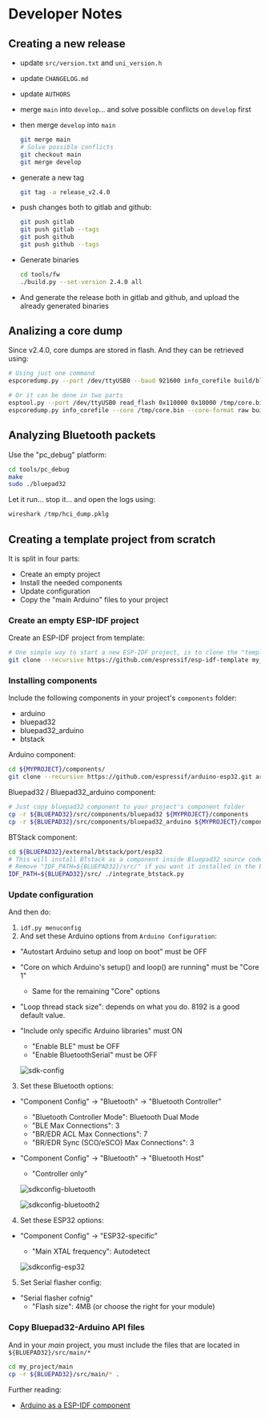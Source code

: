 # Developer Notes

## Creating a new release

* update `src/version.txt` and `uni_version.h`
* update `CHANGELOG.md`
* update `AUTHORS`
* merge `main` into `develop`... and solve possible conflicts on `develop` first
* then merge `develop` into `main`

  ```sh
  git merge main
  # Solve possible conflicts
  git checkout main
  git merge develop
  ```

* generate a new tag

  ```sh
  git tag -a release_v2.4.0
  ```

* push changes both to gitlab and github:

  ```sh
  git push gitlab
  git push gitlab --tags
  git push github
  git push github --tags
  ```

* Generate binaries

  ```sh
  cd tools/fw
  ./build.py --set-version 2.4.0 all
  ```
  
* And generate the release both in gitlab and github, and upload the already generated binaries

## Analizing a core dump

Since v2.4.0, core dumps are stored in flash. And they can be retrieved using:

 ```sh
 # Using just one command
 espcoredump.py --port /dev/ttyUSB0 --baud 921600 info_corefile build/bluepad32-app.elf
 ```

```sh
# Or it can be done in two parts
esptool.py --port /dev/ttyUSB0 read_flash 0x110000 0x10000 /tmp/core.bin
espcoredump.py info_corefile --core /tmp/core.bin --core-format raw build/bluepad32-app.elf 
 ```

## Analyzing Bluetooth packets

Use the "pc_debug" platform:

```sh
cd tools/pc_debug
make
sudo ./bluepad32
```

Let it run... stop it... and open the logs using:

```sh
wireshark /tmp/hci_dump.pklg
```

## Creating a template project from scratch

It is split in four parts:

* Create an empty project
* Install the needed components
* Update configuration
* Copy the "main Arduino" files to your project

### Create an empty ESP-IDF project

Create an ESP-IDF project from template:

```sh
# One simple way to start a new ESP-IDF project, is to clone the "template" project
git clone --recursive https://github.com/espressif/esp-idf-template my_project
```

### Installing components

Include the following components in your project's `components` folder:

* arduino
* bluepad32
* bluepad32_arduino
* btstack

Arduino component:

```sh
cd ${MYPROJECT}/components/
git clone --recursive https://github.com/espressif/arduino-esp32.git arduino
```

Bluepad32 / Bluepad32_arduino component:

```sh
# Just copy bluepad32 component to your project's component folder
cp -r ${BLUEPAD32}/src/components/bluepad32 ${MYPROJECT}/components
cp -r ${BLUEPAD32}/src/components/bluepad32_arduino ${MYPROJECT}/components
```

BTStack component:

```sh
cd ${BLUEPAD32}/external/btstack/port/esp32
# This will install BTstack as a component inside Bluepad32 source code (recommended).
# Remove "IDF_PATH=${BLUEPAD32}/src/" if you want it installed in the ESP-IDF folder
IDF_PATH=${BLUEPAD32}/src/ ./integrate_btstack.py
```

### Update configuration

And then do:

1. `idf.py menuconfig`
2. And set these Arduino options from `Arduino Configuration`:
  * "Autostart Arduino setup and loop on boot" must be OFF
  * "Core on which Arduino's setup() and loop() are running" must be "Core 1"
    * Same for the remaining "Core" options
  * "Loop thread stack size": depends on what you do. 8192 is a good default value.
  * "Include only specific Arduino libraries" must ON
    * "Enable BLE" must be OFF
    * "Enable BluetoothSerial" must be OFF

    ![sdk-config](https://lh3.googleusercontent.com/pw/AM-JKLUC4p0Yf5fwxsmzBTqmisp09ElowiFvD06VZfVFeTe6qZZ7pavXZ3sOZ1qKe5wWvwCrnhZrvgOerIgb4XJcrX_fGQETiL2QObmE1u8KFn8wtRoO-vrLSJCRbQVgkC8_pnbyUQM4onrK6GXaaEf-Fuf4iQ=-no)

3. Set these Bluetooth options:
  * "Component Config" -> "Bluetooth" -> "Bluetooth Controller"
    * "Bluetooth Controller Mode": Bluetooth Dual Mode
    * "BLE Max Connections": 3
    * "BR/EDR ACL Max Connections": 7
    * "BR/EDR Sync (SCO/eSCO) Max Connections": 3
  * "Component Config" -> "Bluetooth" -> "Bluetooth Host"
    * "Controller only"

    ![sdkconfig-bluetooth](https://lh3.googleusercontent.com/pw/AM-JKLVOfishwCTAmGZN2owF0TNiTNVOlCR0DZf7PqUZprM0ujp_iM1e-tYMqDbhZKSe5zvJD4K4PCZJ-SuqO4IGnamgQL79vanzfvpItspvztGlsl0t_FlEkDYmif6q0WgbS6XCH7qrS0iM5LtqNxDySAWJhg=-no)

    ![sdkconfig-bluetooth2](https://lh3.googleusercontent.com/pw/AM-JKLUqEgrT5sF48hKUkmMsP2-9QzV6-JgyYyKwBfZA7GxjwOtQrDqYXvRE3R5tL7SQsAqRurXCiFqHoPU3k9noCtB-k_ZzJ4F_vqKqb9HVJXpI0ZkR5nJv8SzJ959LEmjjX9QaUteHpoJvbdHsiU-0TPoF8w=-no)

4. Set these ESP32 options:
  * "Component Config" -> "ESP32-specific"
    * "Main XTAL frequency": Autodetect

    ![sdkconfig-esp32](https://lh3.googleusercontent.com/pw/AM-JKLVvcfEonqhFDIWH98KajzMGSADBgaNoCI2QjGHaVFLPeRRAQMcIlXFwRmhvDSmNo6kIX_TGtKRr3V6EerW4ngPEiWbBtJYQPSOe2fixKC-rb16m3hhAVirbH7VnVmFwE1EXvRZk3MnNj7Yu2ydFn9f5Gg=-no)

5. Set Serial flasher config:
  * "Serial flasher cofnig"
    * "Flash size": 4MB (or choose the right for your module)

### Copy Bluepad32-Arduino API files

And in your *main* project, you must include the files that are located in `${BLUEPAD32}/src/main/*`

```sh
cd my_project/main
cp -r ${BLUEPAD32}/src/main/* .
```

Further reading:

* [Arduino as a ESP-IDF component][esp-idf-component]

[esp-idf-component]: https://docs.espressif.com/projects/arduino-esp32/en/latest/esp-idf_component.html
